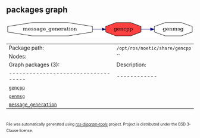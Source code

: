 <!--
File was automatically generated using 'ros-diagram-tools' project.
Project is distributed under the BSD 3-Clause license.
-->

## packages graph

[![gencpp](gencpp.png "gencpp")](gencpp.png)

|     |     |
| --- | --- |
| Package path: | `/opt/ros/noetic/share/gencpp` |
| Nodes: | `` |
| Graph packages (3): | Description: |
| ----------------------------------- | ------------ |
| [`gencpp`](gencpp.html) |  |
| [`genmsg`](genmsg.html) |  |
| [`message_generation`](message_generation.html) |  |


</br>
<font size="1">
File was automatically generated using <a href="https://github.com/anetczuk/ros-diagram-tools"><i>ros-diagram-tools</i></a> project.
Project is distributed under the BSD 3-Clause license.
</font>
